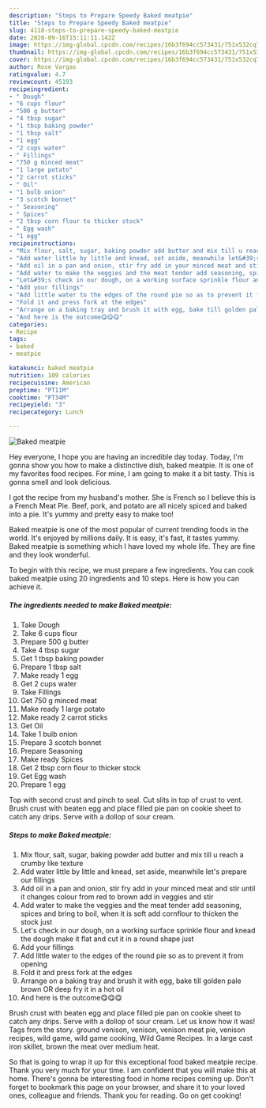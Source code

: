```yaml
---
description: "Steps to Prepare Speedy Baked meatpie"
title: "Steps to Prepare Speedy Baked meatpie"
slug: 4118-steps-to-prepare-speedy-baked-meatpie
date: 2020-09-16T15:11:11.142Z
image: https://img-global.cpcdn.com/recipes/16b3f694cc573431/751x532cq70/baked-meatpie-recipe-main-photo.jpg
thumbnail: https://img-global.cpcdn.com/recipes/16b3f694cc573431/751x532cq70/baked-meatpie-recipe-main-photo.jpg
cover: https://img-global.cpcdn.com/recipes/16b3f694cc573431/751x532cq70/baked-meatpie-recipe-main-photo.jpg
author: Rose Vargas
ratingvalue: 4.7
reviewcount: 45193
recipeingredient:
- " Dough"
- "6 cups flour"
- "500 g butter"
- "4 tbsp sugar"
- "1 tbsp baking powder"
- "1 tbsp salt"
- "1 egg"
- "2 cups water"
- " Fillings"
- "750 g minced meat"
- "1 large potato"
- "2 carrot sticks"
- " Oil"
- "1 bulb onion"
- "3 scotch bonnet"
- " Seasoning"
- " Spices"
- "2 tbsp corn flour to thicker stock"
- " Egg wash"
- "1 egg"
recipeinstructions:
- "Mix flour, salt, sugar, baking powder add butter and mix till u reach a crumby like texture"
- "Add water little by little and knead, set aside, meanwhile let&#39;s prepare our fillings"
- "Add oil in a pan and onion, stir fry add in your minced meat and stir until it changes colour from red to brown add in veggies and stir"
- "Add water to make the veggies and the meat tender add seasoning, spices and bring to boil, when it is soft add cornflour to thicken the stock just"
- "Let&#39;s check in our dough, on a working surface sprinkle flour and knead the dough make it flat and cut it in a round shape just"
- "Add your fillings"
- "Add little water to the edges of the round pie so as to prevent it from opening"
- "Fold it and press fork at the edges"
- "Arrange on a baking tray and brush it with egg, bake till golden pale brown OR deep fry it in a hot oil"
- "And here is the outcome😋😋😋"
categories:
- Recipe
tags:
- baked
- meatpie

katakunci: baked meatpie 
nutrition: 109 calories
recipecuisine: American
preptime: "PT11M"
cooktime: "PT34M"
recipeyield: "3"
recipecategory: Lunch

---
```



![Baked meatpie](https://img-global.cpcdn.com/recipes/16b3f694cc573431/751x532cq70/baked-meatpie-recipe-main-photo.jpg)

Hey everyone, I hope you are having an incredible day today. Today, I'm gonna show you how to make a distinctive dish, baked meatpie. It is one of my favorites food recipes. For mine, I am going to make it a bit tasty. This is gonna smell and look delicious.

I got the recipe from my husband&#39;s mother. She is French so I believe this is a French Meat Pie. Beef, pork, and potato are all nicely spiced and baked into a pie. It&#39;s yummy and pretty easy to make too!

Baked meatpie is one of the most popular of current trending foods in the world. It's enjoyed by millions daily. It is easy, it's fast, it tastes yummy. Baked meatpie is something which I have loved my whole life. They are fine and they look wonderful.


To begin with this recipe, we must prepare a few ingredients. You can cook baked meatpie using 20 ingredients and 10 steps. Here is how you can achieve it.

<!--inarticleads1-->

##### The ingredients needed to make Baked meatpie:

1. Take  Dough
1. Take 6 cups flour
1. Prepare 500 g butter
1. Take 4 tbsp sugar
1. Get 1 tbsp baking powder
1. Prepare 1 tbsp salt
1. Make ready 1 egg
1. Get 2 cups water
1. Take  Fillings
1. Get 750 g minced meat
1. Make ready 1 large potato
1. Make ready 2 carrot sticks
1. Get  Oil
1. Take 1 bulb onion
1. Prepare 3 scotch bonnet
1. Prepare  Seasoning
1. Make ready  Spices
1. Get 2 tbsp corn flour to thicker stock
1. Get  Egg wash
1. Prepare 1 egg


Top with second crust and pinch to seal. Cut slits in top of crust to vent. Brush crust with beaten egg and place filled pie pan on cookie sheet to catch any drips. Serve with a dollop of sour cream. 

<!--inarticleads2-->

##### Steps to make Baked meatpie:

1. Mix flour, salt, sugar, baking powder add butter and mix till u reach a crumby like texture
1. Add water little by little and knead, set aside, meanwhile let&#39;s prepare our fillings
1. Add oil in a pan and onion, stir fry add in your minced meat and stir until it changes colour from red to brown add in veggies and stir
1. Add water to make the veggies and the meat tender add seasoning, spices and bring to boil, when it is soft add cornflour to thicken the stock just
1. Let&#39;s check in our dough, on a working surface sprinkle flour and knead the dough make it flat and cut it in a round shape just
1. Add your fillings
1. Add little water to the edges of the round pie so as to prevent it from opening
1. Fold it and press fork at the edges
1. Arrange on a baking tray and brush it with egg, bake till golden pale brown OR deep fry it in a hot oil
1. And here is the outcome😋😋😋


Brush crust with beaten egg and place filled pie pan on cookie sheet to catch any drips. Serve with a dollop of sour cream. Let us know how it was! Tags from the story. ground venison, venison, venison meat pie, venison recipes, wild game, wild game cooking, Wild Game Recipes. In a large cast iron skillet, brown the meat over medium heat. 

So that is going to wrap it up for this exceptional food baked meatpie recipe. Thank you very much for your time. I am confident that you will make this at home. There's gonna be interesting food in home recipes coming up. Don't forget to bookmark this page on your browser, and share it to your loved ones, colleague and friends. Thank you for reading. Go on get cooking!
